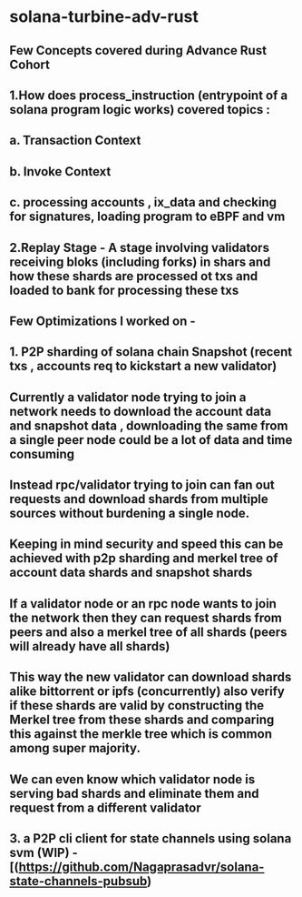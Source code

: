 # solana-turbine-adv-rust

## Few Concepts covered during Advance Rust Cohort

## 1.How does process_instruction (entrypoint of a solana program logic works) covered topics :
##    a. Transaction Context
##    b. Invoke Context
##    c. processing accounts , ix_data and checking for signatures, loading program to eBPF and vm

## 2.Replay Stage - A stage involving validators receiving bloks (including forks) in shars and how these shards are processed ot txs and loaded to bank for processing these txs

## Few Optimizations I worked on - 
## 1. P2P sharding of solana chain Snapshot (recent txs , accounts req to kickstart a new validator) 
## Currently a validator node trying to join a network needs to download the account data and snapshot data , downloading the same from a single peer node could be a lot of data and time consuming
## Instead rpc/validator trying to join can fan out requests and download shards from multiple sources without burdening a single node.
## Keeping in mind security and speed this can be achieved with p2p sharding and merkel tree of account data shards and snapshot shards
## If a validator node or an rpc node wants to join the network then they can request shards from peers and also a merkel tree of all shards (peers will already have all shards)
## This way the new validator can download shards alike bittorrent or ipfs (concurrently) also verify if these shards are valid by constructing the Merkel tree from these shards and comparing this against the merkle tree which is common among super majority.
## We can even know which validator node is serving bad shards and eliminate them and request from a different validator

## 3. a P2P cli client for state channels using solana svm (WIP) - [(https://github.com/Nagaprasadvr/solana-state-channels-pubsub)
